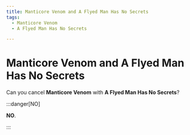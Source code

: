 ```yaml
---
title: Manticore Venom and A Flyed Man Has No Secrets
tags:
  - Manticore Venom
  - A Flyed Man Has No Secrets

---
```


# Manticore Venom and A Flyed Man Has No Secrets


Can you cancel **Manticore Venom** with **A Flyed Man Has No Secrets**?

:::danger[NO]

**NO**.

:::

